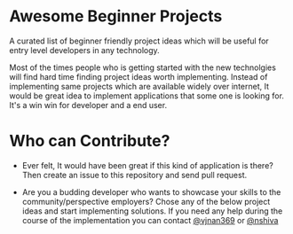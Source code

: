 # Awesome Beginner Projects
A curated list of beginner friendly project ideas which will be useful for entry level developers in any technology.

Most of the times people who is getting started with the new technolgies will find hard time finding project ideas worth implementing. Instead of implementing same projects which are available widely over internet, It would be great idea to implement applications that some one is looking for. It's a win win for developer and a end user.

# Who can Contribute?


* Ever felt, It would have been great if this kind of application is there? Then create an issue to this repository and send pull request.

* Are you a budding developer who wants to showcase your skills to the community/perspective employers? Chose any of the below project ideas and start implementing solutions. If you need any help during the course of the implementation you can contact [@vjnan369](https://www.linkedin.com/in/jnaneshwarvuyyala/) or [@nshiva](https://www.linkedin.com/in/shiva-nandyala/)


